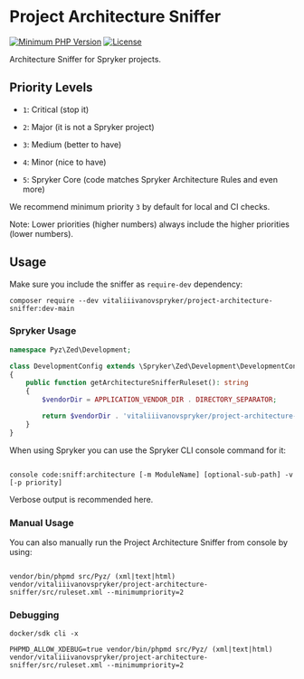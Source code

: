 # Project Architecture Sniffer

[//]: # ([![CI]&#40;https://github.com/spryker/architecture-sniffer/workflows/CI/badge.svg?branch=master&#41;]&#40;https://github.com/spryker/architecture-sniffer/actions/workflows/ci.yml&#41;)
[//]: # ([![Coverage]&#40;https://codecov.io/gh/spryker/architecture-sniffer/branch/master/graph/badge.svg?token=4AKCKMRg3G&#41;]&#40;https://codecov.io/gh/spryker/architecture-sniffer&#41;)
[//]: # ([![Latest Stable Version]&#40;https://poser.pugx.org/spryker/architecture-sniffer/v/stable.svg&#41;]&#40;https://packagist.org/packages/spryker/architecture-sniffer&#41;)
[![Minimum PHP Version](https://img.shields.io/badge/php-%3E%3D%208.0-8892BF.svg)](https://php.net/)
[![License](https://poser.pugx.org/spryker/architecture-sniffer/license.svg)](https://packagist.org/packages/spryker/architecture-sniffer)

[//]: # ([![Total Downloads]&#40;https://poser.pugx.org/spryker/architecture-sniffer/d/total.svg&#41;]&#40;https://packagist.org/packages/spryker/architecture-sniffer&#41;)

Architecture Sniffer for Spryker projects.


## Priority Levels


- `1`: Сritical (stop it)

- `2`: Major (it is not a Spryker project)

- `3`: Medium (better to have)

- `4`: Minor (nice to have)

- `5`: Spryker Core (code matches Spryker Architecture Rules and even more)


We recommend minimum priority `3` by default for local and CI checks.


Note: Lower priorities (higher numbers) always include the higher priorities (lower numbers).

## Usage

Make sure you include the sniffer as `require-dev` dependency:
```
composer require --dev vitaliiivanovspryker/project-architecture-sniffer:dev-main
```

### Spryker Usage

```php
namespace Pyz\Zed\Development;

class DevelopmentConfig extends \Spryker\Zed\Development\DevelopmentConfig
{
    public function getArchitectureSnifferRuleset(): string
    {
        $vendorDir = APPLICATION_VENDOR_DIR . DIRECTORY_SEPARATOR;

        return $vendorDir . 'vitaliiivanovspryker/project-architecture-sniffer/src/ruleset.xml';
    }
}
```

When using Spryker you can use the Spryker CLI console command for it:

```

console code:sniff:architecture [-m ModuleName] [optional-sub-path] -v [-p priority]

```

Verbose output is recommended here.


### Manual Usage

You can also manually run the Project Architecture Sniffer from console by using:

```

vendor/bin/phpmd src/Pyz/ (xml|text|html) vendor/vitaliiivanovspryker/project-architecture-sniffer/src/ruleset.xml --minimumpriority=2

```

### Debugging

```
docker/sdk cli -x

PHPMD_ALLOW_XDEBUG=true vendor/bin/phpmd src/Pyz/ (xml|text|html) vendor/vitaliiivanovspryker/project-architecture-sniffer/src/ruleset.xml --minimumpriority=2

```

[//]: # ()
[//]: # (Note: Lower priorities always include the higher priorities in the validation process.)

[//]: # ()
[//]: # (### Including the sniffer in PHPStorm)

[//]: # (Add a new custom ruleset under `Editor -> Inspections -> PHP -> PHP Mess Detector validation`.)

[//]: # (Name it `Architecture Sniffer` for example.)

[//]: # ()
[//]: # (The customer ruleset is defined in `vendor/spryker/architecture-sniffer/src/ruleset.xml`)

[//]: # ()
[//]: # (### Check Mess Detector Settings)

[//]: # (Under `Framework & Languages -> PHP -> Mess Detector` you need to define the configuration and set the path to your phpmd &#40;vendor/bin/phpmd&#41;. Use local and run `Validate` to see if it works.)

[//]: # ()
[//]: # ()
[//]: # (## Writing new sniffs)

[//]: # (Add them to inside src folder and add tests in `tests` with the same folder structure.)

[//]: # (Don't forget to update `ruleset.xml`.)

[//]: # ()
[//]: # (Every sniff needs a description as full sentence:)

[//]: # (```php)

[//]: # (    protected const RULE = 'Every Foo needs Bar.';)

[//]: # ()
[//]: # (    /**)

[//]: # (     * @return string)

[//]: # (     */)

[//]: # (    public function getDescription&#40;&#41;: string)

[//]: # (    {)

[//]: # (        return static::RULE;)

[//]: # (    })

[//]: # (```)

[//]: # ()
[//]: # (Every sniff needs to implement either the `ClassAware`, `FunctionAware`, `InterfaceAware`, or `MethodAware` interface to be recognised.)

[//]: # (To validate that sniffer recognises your rule, check if your rule is listed in Zed UI > Maintenance > Architecture sniffer.)

[//]: # ()
[//]: # ()
[//]: # (Also note:)

[//]: # (- The rule names must be unique across the rulesets.)

[//]: # (- Each rule should contain only one "check".)

[//]: # (- Each rule always outputs also the reason &#40;violation&#41;, not just the occurrence.)

[//]: # ()
[//]: # (### Setup)

[//]: # (Run)

[//]: # (```)

[//]: # (./setup.sh)

[//]: # (```)

[//]: # (and)

[//]: # (```)

[//]: # (php composer.phar install)

[//]: # (```)

[//]: # ()
[//]: # (### Testing)

[//]: # (Don't forget to test your changes:)

[//]: # (```)

[//]: # (php phpunit.phar)

[//]: # (```)

[//]: # ()
[//]: # (### Running code-sniffer on this project)

[//]: # (Make sure this repository is Spryker coding standard conform:)

[//]: # (```)

[//]: # (php composer.phar cs-check)

[//]: # (```)

[//]: # (If you want to fix the fixable errors, use)

[//]: # (```)

[//]: # (php composer.phar cs-fix)

[//]: # (```)

[//]: # (Once everything is green you can make a PR with your changes.)
